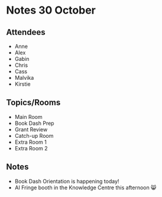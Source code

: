 # Notes 30 October

## Attendees

* Anne
* Alex
* Gabin
* Chris
* Cass
* Malvika
* Kirstie

## Topics/Rooms

* Main Room
* Book Dash Prep
* Grant Review
* Catch-up Room
* Extra Room 1
* Extra Room 2


## Notes
* Book Dash Orientation is happening today!
* AI Fringe booth in the Knowledge Centre this afternoon :smile_cat:
